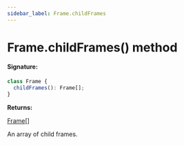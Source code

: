 ```yaml
---
sidebar_label: Frame.childFrames
---
```


# Frame.childFrames() method

#### Signature:

```typescript
class Frame {
  childFrames(): Frame[];
}
```

**Returns:**

[Frame](./puppeteer.frame.md)\[\]

An array of child frames.
